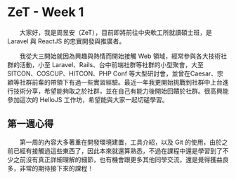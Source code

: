 # ZeT - Week 1
　　大家好，我是周昱安（ZeT），目前即將前往中央軟工所就讀碩士班，是 Laravel 與 ReactJS 的忠實開發與推廣者。

　　我從大三開始就因為興趣與熱情而開始接觸 Web 領域，經常參與各大技術社群的活動，小至 Laravel、Rails、台中前端社群等社群的小型聚會，大至 SITCON、COSCUP、HITCON、PHP Conf 等大型研討會，並曾在Caesar、宗穎等社群前輩的帶領下有過一些實習經驗。最近一年我更開始挑戰到社群中上台進行技術分享，希望能夠取之於社群，並在自己有能力後開始回饋於社群。很高興能參加這次的 HelloJS 工作坊，希望能與大家一起切磋學習。

## 第一週心得
　　第一周的內容大多著重在開發環境建置，工具介紹，以及 Git 的使用，由於之前已經有接觸過這些東西了，因此本來就還算熟悉，不過在課程中還是學習到了不少之前沒有真正詳細理解的細節，也有機會跟更多其他同學交流，還是覺得獲益良多，非常的期待接下來的課程！
